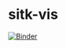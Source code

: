 # sitk-vis

[![Binder](https://mybinder.org/badge_logo.svg)](https://mybinder.org/v2/gh/dave3d/sitk-vis/HEAD?filepath=sitk-vis.ipynb)

